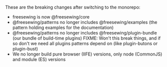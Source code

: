 These are the breaking changes after switching to the monorepo:

 - freesewing is now @freesewing/core
 - @freesewing/patterns no longer includes @freesewing/examples (the pattern holding examples for the documentation)
 - @freesewing/patterns no longer includes @freesewing/plugin-bundle (our bundle of build-time plugins)
   FIXME: Won't this break things, and if so don't we need all plugins patterns depend on (like plugin-butons or plugin-bust)
 - We no longer build pure browser (IIFE) versions, only node (CommonJS) and module (ES) versions
